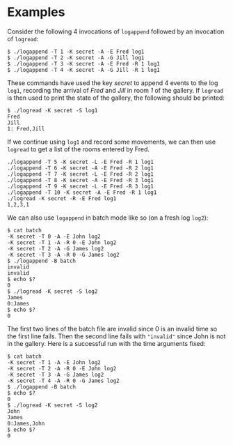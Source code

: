 Examples
========
Consider the following 4 invocations of `logappend` followed by an invocation of `logread`:

    $ ./logappend -T 1 -K secret -A -E Fred log1
    $ ./logappend -T 2 -K secret -A -G Jill log1
    $ ./logappend -T 3 -K secret -A -E Fred -R 1 log1
    $ ./logappend -T 4 -K secret -A -G Jill -R 1 log1

These commands have used the key *secret* to append 4 events to the log `log1`, recording the arrival of *Fred* and *Jill* in room *1* of the gallery. If `logread` is then used to print the state of the gallery, the following should be printed: 

    $ ./logread -K secret -S log1
    Fred
    Jill
    1: Fred,Jill

If we continue using `log1` and record some movements, we can then use `logread` to get a list of the rooms entered by Fred.

    ./logappend -T 5 -K secret -L -E Fred -R 1 log1
    ./logappend -T 6 -K secret -A -E Fred -R 2 log1
    ./logappend -T 7 -K secret -L -E Fred -R 2 log1
    ./logappend -T 8 -K secret -A -E Fred -R 3 log1
    ./logappend -T 9 -K secret -L -E Fred -R 3 log1
    ./logappend -T 10 -K secret -A -E Fred -R 1 log1
    ./logread -K secret -R -E Fred log1
    1,2,3,1 

We can also use `logappend` in batch mode like so (on a fresh log `log2`):

    $ cat batch
    -K secret -T 0 -A -E John log2
    -K secret -T 1 -A -R 0 -E John log2
    -K secret -T 2 -A -G James log2
    -K secret -T 3 -A -R 0 -G James log2
    $ ./logappend -B batch
    invalid
    invalid
    $ echo $?
    0
    $ ./logread -K secret -S log2
    James
    0:James
    $ echo $?
    0

The first two lines of the batch file are invalid since 0 is an invalid time so the first line fails. 
Then the second line fails with `"invalid"` since John is not in the gallery. 
Here is a successful run with the time arguments fixed: 

    $ cat batch
    -K secret -T 1 -A -E John log2
    -K secret -T 2 -A -R 0 -E John log2
    -K secret -T 3 -A -G James log2
    -K secret -T 4 -A -R 0 -G James log2
    $ ./logappend -B batch
    $ echo $?
    0
    $ ./logread -K secret -S log2
    John
    James
    0:James,John
    $ echo $?
    0
